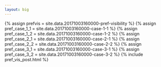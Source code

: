 ```yaml
---
layout: big
---
```

{% assign prefvis = site.data.20171003160000-pref-visibility %}
{% assign pref_case_1_1 = site.data.20171003160000-case-1-1 %}
{% assign pref_case_1_2 = site.data.20171003160000-case-1-2 %}
{% assign pref_case_2_1 = site.data.20171003160000-case-2-1 %}
{% assign pref_case_2_2 = site.data.20171003160000-case-2-2 %}
{% assign pref_case_3_1 = site.data.20171003160000-case-3-1 %}
{% assign pref_case_3_2 = site.data.20171003160000-case-3-2 %}
{% include pref_vis_post.html %}
